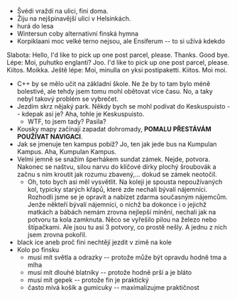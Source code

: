 - Švédi vraždí na ulici, fini doma.
- Žiju na nejšpinavější ulici v Helsinkách.
- hurá do lesa
- Wintersun coby alternativní finská hymna
- Korpiklaani moc velké terno nejsou, ale Ensiferum -- to si užívá kdekdo

Slabota: Hello, I'd like to pick up one post parcel, please. Thanks. Good bye.
Lépe: Moi, puhutko englanti? Joo. I'd like to pick up one post parcel, please. Kiitos. Moikka.
Ještě lépe: Moi, minulla on yksi postipaketti. Kiitos. Moi moi.

- C++ by se mělo učit na základní škole. Ne že by to tam bylo méně bolestivé, ale tehdy jsem tomu mohl obětovat více času. No, a taky nebyl takový problém se vybrečet.
- Jezdím skrz nějaký park. Někdy bych se mohl podívat do Keskuspuisto -- kdepak asi je? Aha, tohle je Keskuspuisto.
  - WTF, to jsem tady? Pasila?
- Kousky mapy začínají zapadat dohromady, **POMALU PŘESTÁVÁM POUŽÍVAT NAVIGACI**.
- Jak se jmenuje ten kampus pobíž? Jo, ten jak jede bus na Kumpulan Kampus. Aha, Kumpulan Kampus.
- Velmi jemně se snažím šperhákem sundat zámek. Nejde, potvora. Nakonec se naštvu, silou narvu do klíčové dírky plochý šroubovák a začnu s ním kroutit jak rozumu zbavený,... dokud se zámek neotočil.
  - Oh, toto bych asi měl vysvětlit. Na koleji je spousta nepoužívaných kol, typicky starých křápů, které zde nechali bývalí nájemníci. Rozhodli jsme se je opravit a nabízet zdarma současným nájemcům. Jenže někteří bývalí nájemníci, o nichž ba dokonce i o jejichž matkách a bábách nemám zrovna nejlepší mínění, nechali jak na potvoru ta kola zamknuta. Něco se vyřešilo pilou na železo nebo štípačkami. Ale jsou tu asi 3 potvory, co prostě nešly. A jednu z nich jsem zrovna pokořil.
- black ice aneb proč fini nechtějí jezdit v zimě na kole
- Kolo po finsku
  - musí mít světla a odrazky -- protože může být opravdu hodně tma a mlha
  - musí mít dlouhé blatníky -- protože hodně prší a je bláto
  - musí mít gepek -- protože fin je praktický
  - často mívá košík a gumicuky -- maximalizujme praktičnost
